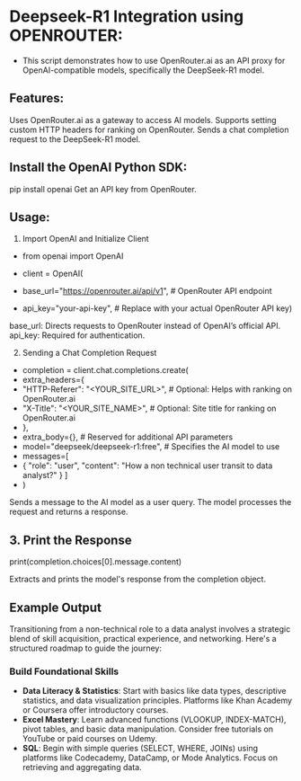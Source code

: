 # Deepseek-R1 Integration using OPENROUTER:

* This script demonstrates how to use OpenRouter.ai as an API proxy for OpenAI-compatible models, specifically the DeepSeek-R1 model.

## Features:
Uses OpenRouter.ai as a gateway to access AI models.
Supports setting custom HTTP headers for ranking on OpenRouter.
Sends a chat completion request to the DeepSeek-R1 model.

## Install the OpenAI Python SDK:
pip install openai
Get an API key from OpenRouter.

## Usage:
1. Import OpenAI and Initialize Client

* from openai import OpenAI

* client = OpenAI(
*  base_url="https://openrouter.ai/api/v1",  # OpenRouter API endpoint
*  api_key="your-api-key",  # Replace with your actual OpenRouter API key)

base_url: Directs requests to OpenRouter instead of OpenAI’s official API.
api_key: Required for authentication.

2. Sending a Chat Completion Request

* completion = client.chat.completions.create(
*  extra_headers={
*    "HTTP-Referer": "<YOUR_SITE_URL>",  # Optional: Helps with ranking on OpenRouter.ai
*    "X-Title": "<YOUR_SITE_NAME>",  # Optional: Site title for ranking on OpenRouter.ai
*  },
*  extra_body={},  # Reserved for additional API parameters
*  model="deepseek/deepseek-r1:free",  # Specifies the AI model to use
* messages=[
*    {
      "role": "user",
      "content": "How a non technical user transit to data analyst?"
    }
  ]
* )

Sends a message to the AI model as a user query.
The model processes the request and returns a response.

## 3. Print the Response

print(completion.choices[0].message.content)

Extracts and prints the model's response from the completion object.

## Example Output

Transitioning from a non-technical role to a data analyst involves a strategic blend of skill acquisition, practical experience, and networking. Here's a structured roadmap to guide the journey:

### **Build Foundational Skills**
   - **Data Literacy & Statistics**: Start with basics like data types, descriptive statistics, and data visualization principles. Platforms like Khan Academy or Coursera offer introductory courses.
   - **Excel Mastery**: Learn advanced functions (VLOOKUP, INDEX-MATCH), pivot tables, and basic data manipulation. Consider free tutorials on YouTube or paid courses on Udemy.
   - **SQL**: Begin with simple queries (SELECT, WHERE, JOINs) using platforms like Codecademy, DataCamp, or Mode Analytics. Focus on retrieving and aggregating data.

